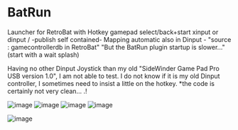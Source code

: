 # BatRun
Launcher for RetroBat with Hotkey gamepad select/back+start xinput or dinput  /  -publish self contained-
Mapping automatic also in Dinput - "source : gamecontrollerdb in RetroBat" "But the BatRun plugin startup is slower..." (start with a wait splash)


Having no other Dinput Joystick than my old "SideWinder Game Pad Pro USB version 1.0", I am not able to test.
I do not know if it is my old Dinput controller, I sometimes need to insist a little on the hotkey.
*the code is certainly not very clean... .!

![image](https://github.com/user-attachments/assets/fa99931f-ac81-4b3c-a970-aa43ed7a692c) ![image](https://github.com/user-attachments/assets/c6dd0d01-7bef-430f-a36e-7e391bc7162e)
![image](https://github.com/user-attachments/assets/1cade0ac-fc17-45a3-ae97-8cd6d57fc19b) ![image](https://github.com/user-attachments/assets/57384770-2b4c-46aa-b772-bcc098b349c7)

![image](https://github.com/user-attachments/assets/42cc5acd-c0bc-4336-b0ed-0a7e5b87fdec) 

